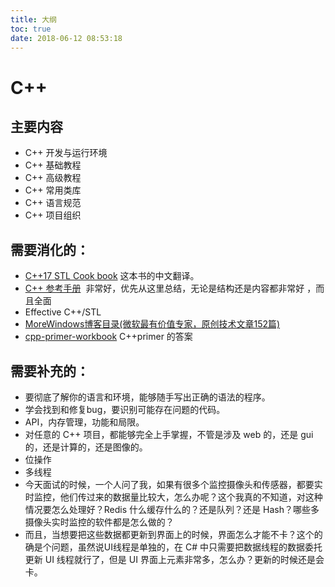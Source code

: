 ```yaml
---
title: 大纲
toc: true
date: 2018-06-12 08:53:18
---
```


# C++

## 主要内容

- C++ 开发与运行环境
- C++ 基础教程
- C++ 高级教程
- C++ 常用类库
- C++ 语言规范
- C++ 项目组织



## 需要消化的：

- [C++17 STL Cook book](https://github.com/xiaoweiChen/CPP-17-STL-cookbook) 这本书的中文翻译。
- [C++ 参考手册](http://zh.cppreference.com/w/cpp)  非常好，优先从这里总结，无论是结构还是内容都非常好 ，而且全面
- Effective C++/STL
- [MoreWindows博客目录(微软最有价值专家，原创技术文章152篇)](https://blog.csdn.net/morewindows/article/details/17488865)
- [cpp-primer-workbook](https://github.com/yogykwan/cpp-primer-workbook) C++primer 的答案



## 需要补充的：

- 要彻底了解你的语言和环境，能够随手写出正确的语法的程序。
- 学会找到和修复bug，要识别可能存在问题的代码。
- API，内存管理，功能和局限。
- 对任意的 C++ 项目，都能够完全上手掌握，不管是涉及 web 的，还是 gui 的，还是计算的，还是图像的。
- 位操作
- 多线程
- 今天面试的时候，一个人问了我，如果有很多个监控摄像头和传感器，都要实时监控，他们传过来的数据量比较大，怎么办呢？这个我真的不知道，对这种情况要怎么处理好？Redis 什么缓存什么的？还是队列？还是 Hash？哪些多摄像头实时监控的软件都是怎么做的？
- 而且，当想要把这些数据都更新到界面上的时候，界面怎么才能不卡？这个的确是个问题，虽然说UI线程是单独的，在 C# 中只需要把数据线程的数据委托更新 UI 线程就行了，但是 UI 界面上元素非常多，怎么办？更新的时候还是会卡。
